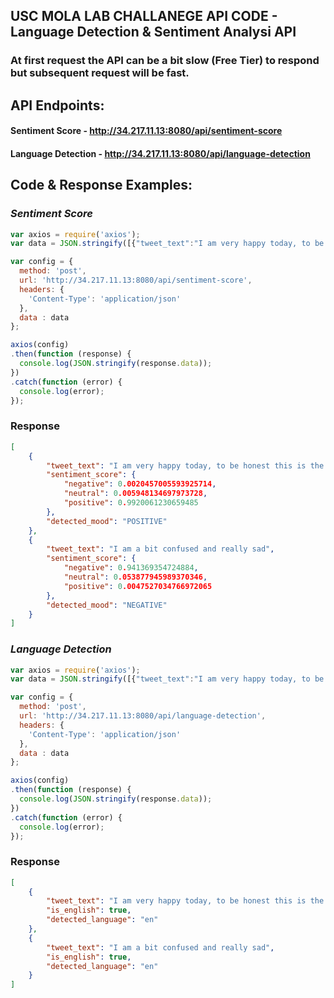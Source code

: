 ## USC MOLA LAB CHALLANEGE API CODE - Language Detection & Sentiment Analysi API
### At first request the API can be a bit slow (Free Tier) to respond but subsequent request will be fast.

## API Endpoints: 
#### Sentiment Score - http://34.217.11.13:8080/api/sentiment-score
#### Language Detection - http://34.217.11.13:8080/api/language-detection

## Code & Response Examples:

### *Sentiment Score*

```javascript
var axios = require('axios');
var data = JSON.stringify([{"tweet_text":"I am very happy today, to be honest this is the best day of my life"},{"tweet_text":"I am a bit confused and really sad"}]);

var config = {
  method: 'post',
  url: 'http://34.217.11.13:8080/api/sentiment-score',
  headers: { 
    'Content-Type': 'application/json'
  },
  data : data
};

axios(config)
.then(function (response) {
  console.log(JSON.stringify(response.data));
})
.catch(function (error) {
  console.log(error);
});

```
### Response
```json
[
    {
        "tweet_text": "I am very happy today, to be honest this is the best day of my life",
        "sentiment_score": {
            "negative": 0.0020457005593925714,
            "neutral": 0.005948134697973728,
            "positive": 0.9920061230659485
        },
        "detected_mood": "POSITIVE"
    },
    {
        "tweet_text": "I am a bit confused and really sad",
        "sentiment_score": {
            "negative": 0.941369354724884,
            "neutral": 0.053877945989370346,
            "positive": 0.0047527034766972065
        },
        "detected_mood": "NEGATIVE"
    }
]
```

### *Language Detection*
```javascript
var axios = require('axios');
var data = JSON.stringify([{"tweet_text":"I am very happy today, to be honest this is the best day of my life"},{"tweet_text":"I am a bit confused and really sad"}]);

var config = {
  method: 'post',
  url: 'http://34.217.11.13:8080/api/language-detection',
  headers: { 
    'Content-Type': 'application/json'
  },
  data : data
};

axios(config)
.then(function (response) {
  console.log(JSON.stringify(response.data));
})
.catch(function (error) {
  console.log(error);
});

```
### Response
```json
[
    {
        "tweet_text": "I am very happy today, to be honest this is the best day of my life",
        "is_english": true,
        "detected_language": "en"
    },
    {
        "tweet_text": "I am a bit confused and really sad",
        "is_english": true,
        "detected_language": "en"
    }
]
```

